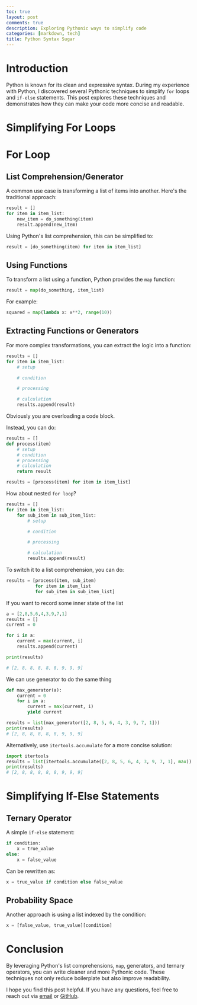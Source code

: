 ```yaml
---
toc: true
layout: post
comments: true
description: Exploring Pythonic ways to simplify code
categories: [markdown, tech]
title: Python Syntax Sugar
---
```


# Introduction

Python is known for its clean and expressive syntax. During my experience with Python, I discovered several Pythonic techniques to simplify `for` loops and `if-else` statements. This post explores these techniques and demonstrates how they can make your code more concise and readable.

# Simplifying For Loops

# For Loop
## List Comprehension/Generator

A common use case is transforming a list of items into another. Here's the traditional approach:

```python
result = []
for item in item_list:
    new_item = do_something(item)
    result.append(new_item)
```

Using Python's list comprehension, this can be simplified to:

```python
result = [do_something(item) for item in item_list]
```

## Using Functions

To transform a list using a function, Python provides the `map` function:

```python
result = map(do_something, item_list)
```

For example:

```python
squared = map(lambda x: x**2, range(10))
```

## Extracting Functions or Generators

For more complex transformations, you can extract the logic into a function:

```python
results = []
for item in item_list:
    # setup

    # condition

    # processing

    # calculation
    results.append(result)
```
Obviously you are overloading a code block.

Instead, you can do:
```python
results = []
def process(item)
    # setup
    # condition
    # processing
    # calculation
    return result

results = [process(item) for item in item_list]
```

How about nested `for loop`?

```python
results = []
for item in item_list:
    for sub_item in sub_item_list:
        # setup

        # condition

        # processing

        # calculation
        results.append(result)
```
To switch it to a list comprehension, you can do:
```python
results = [process(item, sub_item)
           for item in item_list
           for sub_item in sub_item_list]
```
If you want to record some inner state of the list

```python
a = [2,8,5,6,4,3,9,7,1]
results = []
current = 0

for i in a:
    current = max(current, i)
    results.append(current)

print(results)

# [2, 8, 8, 8, 8, 8, 9, 9, 9]
```

We can use generator to do the same thing

```python
def max_generator(a):
    current = 0
    for i in a:
        current = max(current, i)
        yield current

results = list(max_generator([2, 8, 5, 6, 4, 3, 9, 7, 1]))
print(results)
# [2, 8, 8, 8, 8, 8, 9, 9, 9]
```

Alternatively, use `itertools.accumulate` for a more concise solution:

```python
import itertools
results = list(itertools.accumulate([2, 8, 5, 6, 4, 3, 9, 7, 1], max))
print(results)
# [2, 8, 8, 8, 8, 8, 9, 9, 9]
```

# Simplifying If-Else Statements

## Ternary Operator

A simple `if-else` statement:

```python
if condition:
    x = true_value
else:
    x = false_value
```

Can be rewritten as:

```python
x = true_value if condition else false_value
```

## Probability Space

Another approach is using a list indexed by the condition:

```python
x = [false_value, true_value][condition]
```

# Conclusion

By leveraging Python's list comprehensions, `map`, generators, and ternary operators, you can write cleaner and more Pythonic code. These techniques not only reduce boilerplate but also improve readability.

I hope you find this post helpful. If you have any questions, feel free to reach out via [email](mailto:438410248@qq.com) or [GitHub](https://github.com/ian729).


